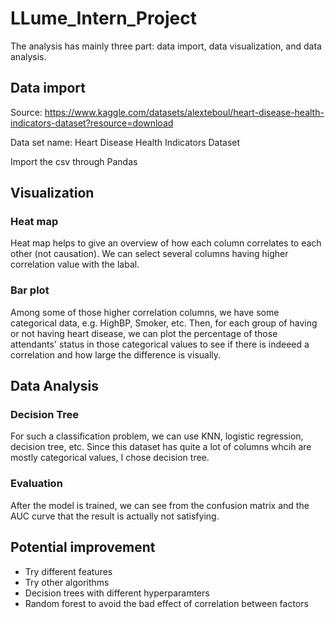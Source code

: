 # LLume_Intern_Project

The analysis has mainly three part: data import, data visualization, and data analysis.

## Data import
Source: https://www.kaggle.com/datasets/alexteboul/heart-disease-health-indicators-dataset?resource=download

Data set name: Heart Disease Health Indicators Dataset

Import the csv through Pandas

## Visualization

### Heat map
Heat map helps to give an overview of how each column correlates to each other (not causation).
We can select several columns having higher correlation value with the labal.

### Bar plot
Among some of those higher correlation columns, we have some categorical data, e.g. HighBP, Smoker, etc.
Then, for each group of having or not having heart disease, we can plot the percentage of those attendants' status in those categorical values to see if there is indeeed a correlation and how large the difference is visually.

## Data Analysis
### Decision Tree
For such a classification problem, we can use KNN, logistic regression, decision tree, etc. 
Since this dataset has quite a lot of columns whcih are mostly categorical values, I chose decision tree.

### Evaluation
After the model is trained, we can see from the confusion matrix and the AUC curve that the result is actually not satisfying. 


## Potential improvement
- Try different features
- Try other algorithms
- Decision trees with different hyperparamters
- Random forest to avoid the bad effect of correlation between factors
